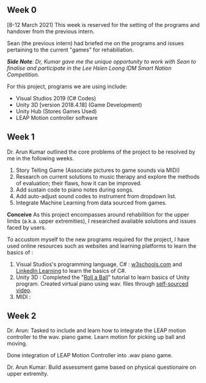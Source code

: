 ## Week 0
[8-12 March 2021) 
This week is reserved for the setting of the programs and handover from the previous intern.

Sean (the previous intern) had briefed me on the programs and issues pertaining to the current "games" for rehabiliation. 

***Side Note**: Dr, Kumar gave me the unique opportunity to work with Sean to finalise and participate in the Lee Hsien Loong IDM Smart Nation Competition.*

For this project, programs we are using include:
 - Visual Studios 2019 (C# Codes)
 - Unity 3D [version 2018.4.18] (Game Development)
 - Unity Hub (Stores Games Used)
 - LEAP Motion controller software

## Week 1
Dr. Arun Kumar outlined the core problems of the project to be resolved by me in the following weeks.
1. Story Telling Game (Associate pictures to game sounds via MIDI)
2. Research on current solutions to music therapy and explore the methods of evaluation; their flaws, how it can be improved.
3. Add sustain code to piano notes during songs.
4. Add auto-adjust sound codes to instrument from dropdown list.
5.  Integrate Machine Learning from data sourced from games.

**Conceive**
As this project encompasses around rehabilition for the upper limbs (a.k.a. upper extremities), I researched available solutions and issues faced by users. 

To accustom myself to the new programs required for the project, I have used online resources such as websites and learning platforms to learn the basics of :  
1. Visual Studios's programming language, C# : [w3schools.com](https://www.w3schools.com/cs/default.asp) and [LinkedIn Learning](https://www.linkedin.com/learning/visual-studio-essential-training-05-code-editors/explore-the-default-editor-settings?u=2122804) to learn the basics of C#. 
2. Unity 3D : Completed the "[Roll a Ball](https://learn.unity.com/project/roll-a-ball)" tutorial to learn basics of Unity program. Created virtual piano using wav. files through [self-sourced video](https://www.youtube.com/watch?v=bkE1YSSdOLU).
3. MIDI : 

## Week 2
Dr. Arun: Tasked to include and learn how to integrate the LEAP motion controller to the wav. piano game. Learn motion for picking up ball and moving. 

Done integration of LEAP Motion Controller into .wav piano game.

Dr. Arun Kumar: Build assessment game based on physical questionaire on upper extremity. 
<!--stackedit_data:
eyJoaXN0b3J5IjpbLTIwNDI3MTY1NSwtMTE5Nzc3MDQzMyw0Mj
U5NTI3MTIsLTIxMzY5NDUzNDksLTExNDY1ODM3MzYsLTE0Mzg1
MDM3OTMsMTc2NTI5ODc4NCwxMTY5MDA1MzQ4LDEzOTkzNTAyOT
UsMTAyMDc5NjUwOCwtMTM4MjQxMjA2MiwtNDY3MTUyOTMwXX0=

-->